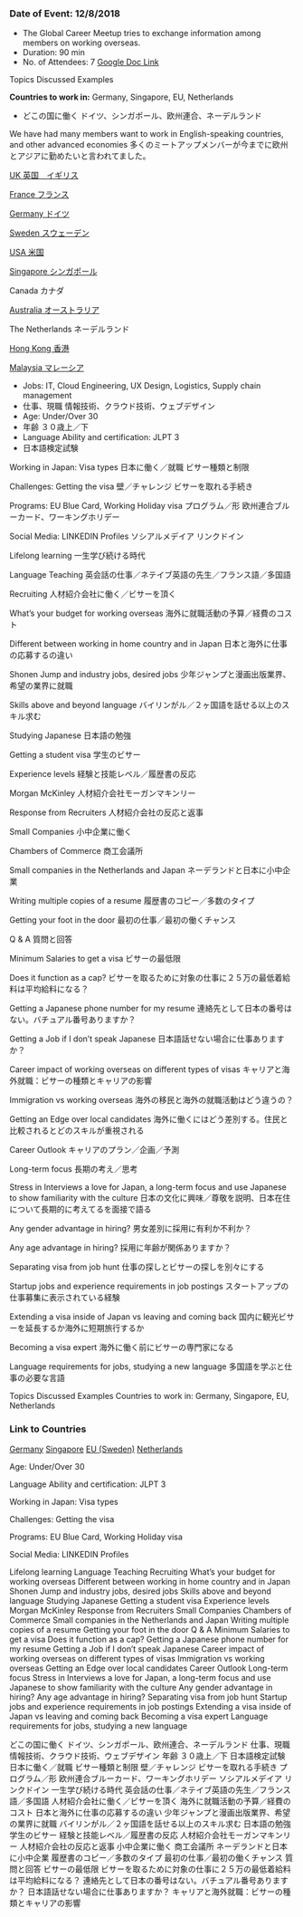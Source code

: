 ### Date of Event: 12/8/2018
* The Global Career Meetup tries to exchange information among members on working overseas. 
* Duration: 90 min
* No. of Attendees: 7
[Google Doc Link](https://drive.google.com/file/d/1BDO1TghJNmolxuT8GFlm_FVcGOaQvkyf/view?usp=sharing)

Topics Discussed				Examples

**Countries to work in:** 			Germany, Singapore, EU, Netherlands
 * どこの国に働く			ドイツ、シンガポール、欧州連合、ネーデルランド

We have had many members want to work in English-speaking countries, and other advanced economies
多くのミートアップメンバーが今までに欧州とアジアに勤めたいと言われてました。

[UK 英国　イギリス](https://audiologiks.zendesk.com/hc/en-us/articles/360013610412-Internal-Transfers-to-other-Offices-Globally-within-the-Same-Company-Competing-Against-Local-Candidates)		

[France	フランス](https://www.audiologiks.com/InterJobs/Europe/france.php)

[Germany ドイツ](https://www.audiologiks.com/InterJobs/Europe/germany.php)

[Sweden	スウェーデン](https://www.audiologiks.com/InterJobs/Europe/sweden.php)

[USA 米国](https://www.audiologiks.com/InterJobs/Americas/NorthAmerica/united_states.php) 

[Singapore シンガポール](https://www.audiologiks.com/InterJobs/Asia/singapore.php)

Canada	カナダ

[Australia オーストラリア](https://www.audiologiks.com/InterJobs/Asia/australia.php)

The Netherlands	ネーデルランド

[Hong Kong 香港](https://www.audiologiks.com/InterJobs/Asia/hong_kong.php) 

[Malaysia マレーシア](https://www.audiologiks.com/InterJobs/Asia/malaysia.php)

 * Jobs: 	IT, Cloud Engineering, UX Design, Logistics, Supply chain management
 * 仕事、現職	情報技術、クラウド技術、ウェブデザイン
 * Age: 		Under/Over 30
 * 年齢	３０歳上／下
 * Language Ability and certification:	JLPT 3
 * 日本語検定試験	

Working in Japan:	Visa types
日本に働く／就職	 ビサー種類と制限

Challenges: 		Getting the visa
壁／チャレンジ		  ビサーを取れる手続き

Programs: 		EU Blue Card, Working Holiday visa
プログラム／形		  欧州連合ブルーカード、ワーキングホリデー

Social Media:		LINKEDIN Profiles
ソシアルメデイア	 リンクドイン


Lifelong learning
一生学び続ける時代

Language Teaching
英会話の仕事／ネテイブ英語の先生／フランス語／多国語

Recruiting
人材紹介会社に働く／ビサーを頂く

What’s your budget for working overseas
海外に就職活動の予算／経費のコスト

Different between working in home country and in Japan
日本と海外に仕事の応募するの違い

Shonen Jump and industry jobs, desired jobs
少年ジャンプと漫画出版業界、希望の業界に就職

Skills above and beyond language
バイリンがル／２ヶ国語を話せる以上のスキル求む

Studying Japanese
日本語の勉強

Getting a student visa
学生のビサー

Experience levels
経験と技能レベル／履歴書の反応

Morgan McKinley
人材紹介会社モーガンマキンリー

Response from Recruiters
人材紹介会社の反応と返事

Small Companies
小中企業に働く

Chambers of Commerce
商工会議所

Small companies in the Netherlands and Japan
ネーデランドと日本に小中企業

Writing multiple copies of a resume
履歴書のコピー／多数のタイプ

Getting your foot in the door
最初の仕事／最初の働くチャンス


Q & A
質問と回答

Minimum Salaries to get a visa
ビサーの最低限

Does it function as a cap?
ビサーを取るために対象の仕事に２５万の最低着給料は平均給料になる？

Getting a Japanese phone number for my resume
連絡先として日本の番号はない。バチュアル番号ありますか？

Getting a Job if I don’t speak Japanese
日本語話せない場合に仕事ありますか？

Career impact of working overseas on different types of visas
キャリアと海外就職：ビサーの種類とキャリアの影響

Immigration vs working overseas
海外の移民と海外の就職活動はどう違うの？

Getting an Edge over local candidates
海外に働くにはどう差別する。住民と比較されるとどのスキルが重視される

Career Outlook
キャリアのプラン／企画／予測

Long-term focus
長期の考え／思考

Stress in Interviews a love for Japan, a long-term focus and use Japanese to show familiarity with the culture
日本の文化に興味／尊敬を説明、日本在住について長期的に考えてるを面接で語る

Any gender advantage in hiring?
男女差別に採用に有利か不利か？

Any age advantage in hiring?
採用に年齢が関係ありますか？

Separating visa from job hunt
仕事の探しとビサーの探しを別々にする

Startup jobs and experience requirements in job postings
スタートアップの仕事募集に表示されている経験

Extending a visa inside of Japan vs leaving and coming back
国内に観光ビサーを延長するか海外に短期旅行するか

Becoming a visa expert
海外に働く前にビサーの専門家になる

Language requirements for jobs, studying a new language
多国語を学ぶと仕事の必要な言語

Topics Discussed				Examples
Countries to work in: 			Germany, Singapore, EU, Netherlands

### Link to Countries 
[Germany](https://www.audiologiks.com/InterJobs/Europe/germany.php)
[Singapore](https://www.audiologiks.com/InterJobs/Asia/singapore.php)
[EU (Sweden)](https://www.audiologiks.com/InterJobs/Europe/sweden.php)
[Netherlands](https://audiologiks.zendesk.com/hc/en-us/articles/360020610852)

Age: 					Under/Over 30

Language Ability and certification:	JLPT 3

Working in Japan:			Visa types

Challenges: 				Getting the visa

Programs: 				EU Blue Card, Working Holiday visa

Social Media:				LINKEDIN Profiles

Lifelong learning
Language Teaching
Recruiting
What’s your budget for working overseas
Different between working in home country and in Japan
Shonen Jump and industry jobs, desired jobs
Skills above and beyond language
Studying Japanese
Getting a student visa
Experience levels
Morgan McKinley
Response from Recruiters
Small Companies
Chambers of Commerce
Small companies in the Netherlands and Japan
Writing multiple copies of a resume
Getting your foot in the door
Q & A
Minimum Salaries to get a visa
Does it function as a cap?
Getting a Japanese phone number for my resume
Getting a Job if I don’t speak Japanese
Career impact of working overseas on different types of visas
Immigration vs working overseas
Getting an Edge over local candidates
Career Outlook
Long-term focus
Stress in Interviews a love for Japan, a long-term focus and use Japanese to show familiarity with the culture
Any gender advantage in hiring?
Any age advantage in hiring?
Separating visa from job hunt
Startup jobs and experience requirements in job postings
Extending a visa inside of Japan vs leaving and coming back
Becoming a visa expert
Language requirements for jobs, studying a new language


どこの国に働く			ドイツ、シンガポール、欧州連合、ネーデルランド
仕事、現職				情報技術、クラウド技術、ウェブデザイン
年齢					３０歳上／下
日本語検定試験	
日本に働く／就職			ビサー種類と制限
壁／チャレンジ			ビサーを取れる手続き
プログラム／形			欧州連合ブルーカード、ワーキングホリデー
ソシアルメデイア			リンクドイン
一生学び続ける時代
英会話の仕事／ネテイブ英語の先生／フランス語／多国語
人材紹介会社に働く／ビサーを頂く
海外に就職活動の予算／経費のコスト
日本と海外に仕事の応募するの違い
少年ジャンプと漫画出版業界、希望の業界に就職
バイリンがル／２ヶ国語を話せる以上のスキル求む
日本語の勉強
学生のビサー
経験と技能レベル／履歴書の反応
人材紹介会社モーガンマキンリー
人材紹介会社の反応と返事
小中企業に働く
商工会議所
ネーデランドと日本に小中企業
履歴書のコピー／多数のタイプ
最初の仕事／最初の働くチャンス
質問と回答
ビサーの最低限
ビサーを取るために対象の仕事に２５万の最低着給料は平均給料になる？
連絡先として日本の番号はない。バチュアル番号ありますか？
日本語話せない場合に仕事ありますか？
キャリアと海外就職：ビサーの種類とキャリアの影響
